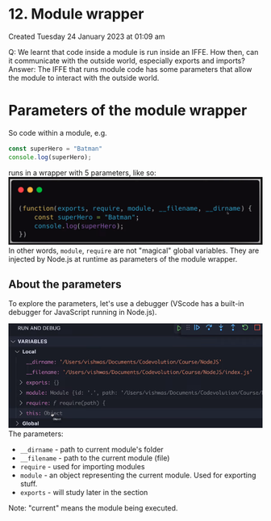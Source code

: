 # 12. Module wrapper
Created Tuesday 24 January 2023 at 01:09 am

Q: We learnt that code inside a module is run inside an IFFE. How then, can it communicate with the outside world, especially exports and imports?
Answer: The IFFE that runs module code has some parameters that allow the module to interact with the outside world.


# Parameters of the module wrapper
So code within a module, e.g.
```js
const superHero = "Batman"
console.log(superHero);
```
runs in a wrapper with 5 parameters, like so:
![](../../../../assets/12_Module_wrapper-image-1.png)
In other words, `module`, `require` are not "magical" global variables. They are injected by Node.js at runtime as parameters of the module wrapper.


## About the parameters
To explore the parameters, let's use a debugger (VScode has a built-in debugger for JavaScript running in Node.js).

![](../../../../assets/12_Module_wrapper-image-2.png)
The parameters:
- `__dirname` - path to current module's folder
- `__filename` - path to the current module (file)
- `require` - used for importing modules
- `module` - an object representing the current module. Used for exporting stuff.
- `exports` - will study later in the section

Note: "current" means the module being executed.
